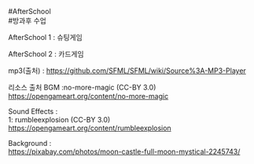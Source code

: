 #AfterSchool<br>
#방과후 수업<br>

AfterSchool 1 : 슈팅게임

AfterSchool 2 : 카드게임

mp3(출처) : https://github.com/SFML/SFML/wiki/Source%3A-MP3-Player


리소스 출처
BGM :no-more-magic (CC-BY 3.0)<br>
https://opengameart.org/content/no-more-magic

Sound Effects :<br>
1: rumbleexplosion (CC-BY 3.0)<br>
https://opengameart.org/content/rumbleexplosion

Background :<br>
https://pixabay.com/photos/moon-castle-full-moon-mystical-2245743/
